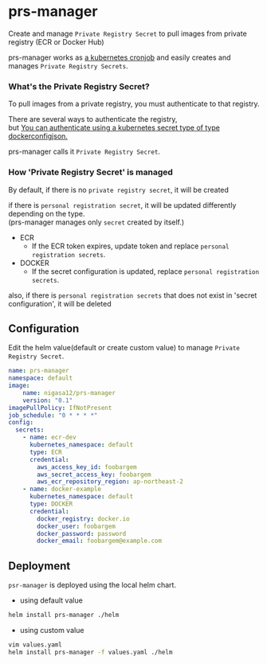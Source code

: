 # prs-manager
Create and manage `Private Registry Secret` to pull images from private registry (ECR or Docker Hub)

prs-manager works as [a kubernetes cronjob](https://kubernetes.io/docs/concepts/workloads/controllers/cron-jobs/) and easily creates and manages `Private Registry Secrets`.

### What's the Private Registry Secret?
To pull images from a private registry, you must authenticate to that registry.

There are several ways to authenticate the registry,<br>
but [You can authenticate using a kubernetes secret type of type dockerconfigjson.](https://kubernetes.io/docs/tasks/configure-pod-container/pull-image-private-registry/#registry-secret-existing-credentials)

prs-manager calls it `Private Registry Secret`.

### How 'Private Registry Secret' is managed

By default, if there is no `private registry secret`, it will be created

if there is `personal registration secret`, it will be updated differently depending on the type.<br>
(prs-manager manages only `secret` created by itself.)
- ECR
  - If the ECR token expires, update token and replace `personal registration secrets`.
- DOCKER
  - If the secret configuration is updated, replace `personal registration secrets`.

also, if there is `personal registration secrets` that does not exist in 'secret configuration', it will be deleted

## Configuration

Edit the helm value(default or create custom value) to manage `Private Registry Secret`.

```yaml
name: prs-manager
namespace: default
image:
    name: nigasa12/prs-manager
    version: "0.1"
imagePullPolicy: IfNotPresent
job_schedule: "0 * * * *"
config:
  secrets:
    - name: ecr-dev
      kubernetes_namespace: default
      type: ECR
      credential:
        aws_access_key_id: foobargem
        aws_secret_access_key: foobargem
        aws_ecr_repository_region: ap-northeast-2
    - name: docker-example
      kubernetes_namespace: default
      type: DOCKER
      credential:
        docker_registry: docker.io
        docker_user: foobargem
        docker_password: password
        docker_email: foobargem@example.com
```

## Deployment

`psr-manager` is deployed using the local helm chart.

- using default value
```bash
helm install prs-manager ./helm
```
- using custom value
```bash
vim values.yaml
helm install prs-manager -f values.yaml ./helm
```
